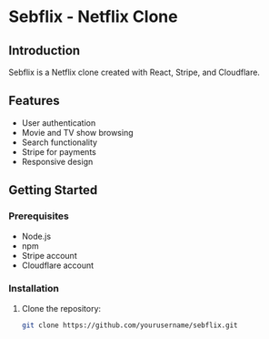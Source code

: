 # Sebflix - Netflix Clone

## Introduction

Sebflix is a Netflix clone created with React, Stripe, and Cloudflare.

## Features

- User authentication
- Movie and TV show browsing
- Search functionality
- Stripe for payments
- Responsive design

## Getting Started

### Prerequisites

- Node.js
- npm
- Stripe account
- Cloudflare account

### Installation

1. Clone the repository:

   ```bash
   git clone https://github.com/yourusername/sebflix.git

